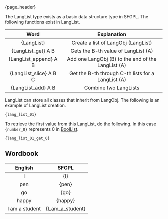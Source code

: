 {page_header}

The LangList type exists as a basic data structure type in SFGPL.
The following functions exist in LangList.

|Word|Explanation|
|:-:|:-:|
|{LangList}|Create a list of LangObj (LangList)|
|{LangList_get} A B|Gets the B-th value of LangList (A)|
|{LangList_append} A B|Add one LangObj (B) to the end of the LangList (A)|
|{LangList_slice} A B C|Get the B-th through C-th lists for a LangList (A)|
|{LangList_add} A B|Combine two LangLists|

LangList can store all classes that inherit from LangObj.
The following is an example of LangList creation.

```SFGPL
{lang_list_01}
```

To retrieve the first value from this LangList, do the following.
In this case ```{number_0}``` represents 0 in [BoolList]({docs_Bool}).

```SFGPL
{lang_list_01_get_0}
```

## Wordbook

|English|SFGPL|
|:-:|:-:|
|I|{I}|
|pen|{pen}|
|go|{go}|
|happy|{happy}|
|I am a student|{I_am_a_student}|
